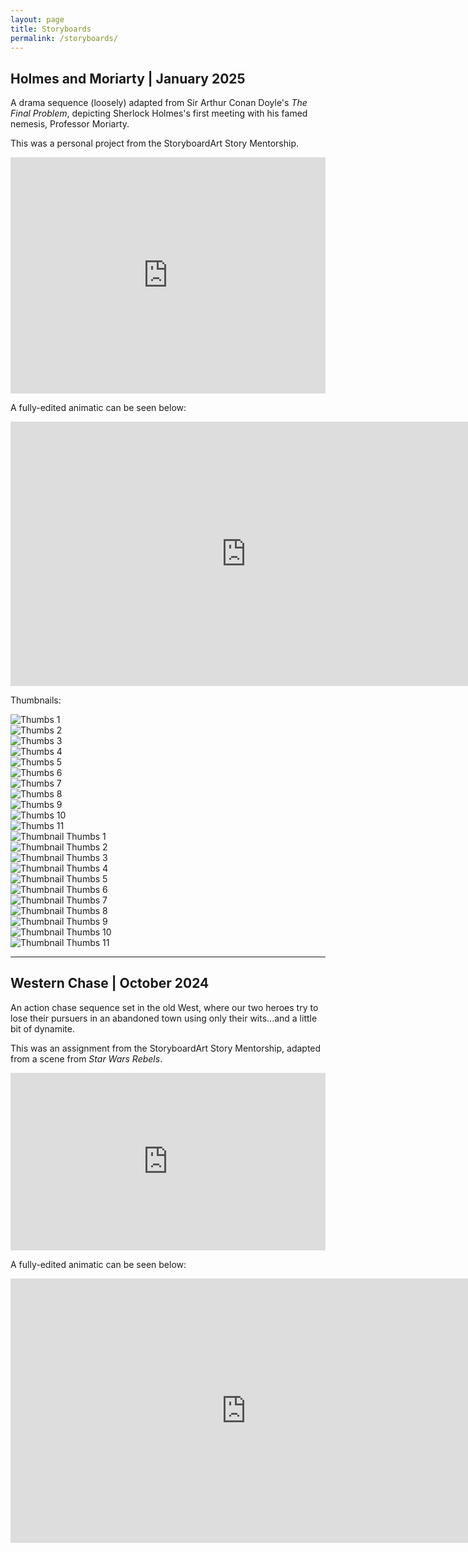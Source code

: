 ```yaml
---
layout: page
title: Storyboards
permalink: /storyboards/
---
```


## Holmes and Moriarty | January 2025

A drama sequence (loosely) adapted from Sir Arthur Conan Doyle's *The Final Problem*, depicting Sherlock Holmes's first meeting with his famed nemesis, Professor Moriarty.

This was a personal project from the StoryboardArt Story Mentorship.

<div style="left: 0; width: 100%; height: 0; position: relative; padding-bottom: 74.9296%;">
<iframe src="https://speakerdeck.com/player/1452122a26a64492855944e36050dde7" style="top: 0; left: 0; width: 100%; height: 100%; position: absolute; border: 0;" allowfullscreen scrolling="no">
</iframe>
</div>

A fully-edited animatic can be seen below:

<iframe width="753" height="423" src="https://www.youtube.com/embed/bhL5Gn70Ngg" title="Animatic -- Holmes and Moriarty" frameborder="0" allow="accelerometer; autoplay; clipboard-write; encrypted-media; gyroscope; picture-in-picture; web-share" referrerpolicy="strict-origin-when-cross-origin" allowfullscreen></iframe>

Thumbnails:

<!-- Main slider (large images) -->
<div class="main-slider">
  <div><img src="../images/thumbs/Holmes_And_Moriarty/frame_00001.png" alt="Thumbs 1"></div>
  <div><img src="../images/thumbs/Holmes_And_Moriarty/frame_00002.png" alt="Thumbs 2"></div>
  <div><img src="../images/thumbs/Holmes_And_Moriarty/frame_00003.png" alt="Thumbs 3"></div>
  <div><img src="../images/thumbs/Holmes_And_Moriarty/frame_00004.png" alt="Thumbs 4"></div>
  <div><img src="../images/thumbs/Holmes_And_Moriarty/frame_00005.png" alt="Thumbs 5"></div>
  <div><img src="../images/thumbs/Holmes_And_Moriarty/frame_00006.png" alt="Thumbs 6"></div>
  <div><img src="../images/thumbs/Holmes_And_Moriarty/frame_00007.png" alt="Thumbs 7"></div>
  <div><img src="../images/thumbs/Holmes_And_Moriarty/frame_00008.png" alt="Thumbs 8"></div>
  <div><img src="../images/thumbs/Holmes_And_Moriarty/frame_00009.png" alt="Thumbs 9"></div>
  <div><img src="../images/thumbs/Holmes_And_Moriarty/frame_00010.png" alt="Thumbs 10"></div>
  <div><img src="../images/thumbs/Holmes_And_Moriarty/frame_00011.png" alt="Thumbs 11"></div>
</div>

<!-- Thumbnail slider (small images) -->
<div class="thumbnail-slider">
  <div><img src="../images/thumbs/Holmes_And_Moriarty/frame_00001.png" alt="Thumbnail Thumbs 1"></div>
  <div><img src="../images/thumbs/Holmes_And_Moriarty/frame_00002.png" alt="Thumbnail Thumbs 2"></div>
  <div><img src="../images/thumbs/Holmes_And_Moriarty/frame_00003.png" alt="Thumbnail Thumbs 3"></div>
  <div><img src="../images/thumbs/Holmes_And_Moriarty/frame_00004.png" alt="Thumbnail Thumbs 4"></div>
  <div><img src="../images/thumbs/Holmes_And_Moriarty/frame_00005.png" alt="Thumbnail Thumbs 5"></div>
  <div><img src="../images/thumbs/Holmes_And_Moriarty/frame_00006.png" alt="Thumbnail Thumbs 6"></div>
  <div><img src="../images/thumbs/Holmes_And_Moriarty/frame_00007.png" alt="Thumbnail Thumbs 7"></div>
  <div><img src="../images/thumbs/Holmes_And_Moriarty/frame_00008.png" alt="Thumbnail Thumbs 8"></div>
  <div><img src="../images/thumbs/Holmes_And_Moriarty/frame_00009.png" alt="Thumbnail Thumbs 9"></div>
  <div><img src="../images/thumbs/Holmes_And_Moriarty/frame_00010.png" alt="Thumbnail Thumbs 10"></div>
  <div><img src="../images/thumbs/Holmes_And_Moriarty/frame_00011.png" alt="Thumbnail Thumbs 11"></div>
</div>

---
## Western Chase | October 2024

An action chase sequence set in the old West, where our two heroes try to lose their pursuers in an abandoned town using only their wits...and a little bit of dynamite.

This was an assignment from the StoryboardArt Story Mentorship, adapted from a scene from *Star Wars Rebels*.

<div style="left: 0; width: 100%; height: 0; position: relative; padding-bottom: 56.338%;">
<iframe src="https://speakerdeck.com/player/ed2e24d20fe94e099f2bab9d8ef0bcf9" style="top: 0; left: 0; width: 100%; height: 100%; position: absolute; border: 0;" allowfullscreen scrolling="no">
</iframe>
</div>

A fully-edited animatic can be seen below:

<iframe width="753" height="423" src="https://www.youtube.com/embed/yJYkIwIEmak" title="Animatic -- Western Chase" frameborder="0" allow="accelerometer; autoplay; clipboard-write; encrypted-media; gyroscope; picture-in-picture; web-share" referrerpolicy="strict-origin-when-cross-origin" allowfullscreen></iframe>







<script>
$(document).ready(function(){
  // Main slider
  var $mainSlider = $('.main-slider').slick({
    slidesToShow: 1,
    slidesToScroll: 1,
    arrows: false,      // Hide arrows in main slider
    fade: true,         // Fade transition effect
    asNavFor: '.thumbnail-slider'  // Sync with the thumbnail slider
  });

  // Thumbnail slider
  $('.thumbnail-slider').slick({
    slidesToShow: 5,   // Show 5 thumbnails at once
    slidesToScroll: 1,
    asNavFor: '.main-slider',  // Sync with the main slider
    dots: true,         // Optional: dots for navigation
    focusOnSelect: true,  // Clicking on a thumbnail changes the main slider
    centerMode: true,   // Centers the active thumbnail
    centerPadding: '0', // No padding around active thumbnail
    variableWidth: true // Optional: allows variable width for thumbnails
  });
});
</script>

